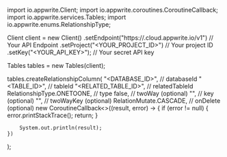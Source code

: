 import io.appwrite.Client;
import io.appwrite.coroutines.CoroutineCallback;
import io.appwrite.services.Tables;
import io.appwrite.enums.RelationshipType;

Client client = new Client()
    .setEndpoint("https://<REGION>.cloud.appwrite.io/v1") // Your API Endpoint
    .setProject("<YOUR_PROJECT_ID>") // Your project ID
    .setKey("<YOUR_API_KEY>"); // Your secret API key

Tables tables = new Tables(client);

tables.createRelationshipColumn(
    "<DATABASE_ID>", // databaseId
    "<TABLE_ID>", // tableId
    "<RELATED_TABLE_ID>", // relatedTableId
    RelationshipType.ONETOONE, // type
    false, // twoWay (optional)
    "", // key (optional)
    "", // twoWayKey (optional)
    RelationMutate.CASCADE, // onDelete (optional)
    new CoroutineCallback<>((result, error) -> {
        if (error != null) {
            error.printStackTrace();
            return;
        }

        System.out.println(result);
    })
);

